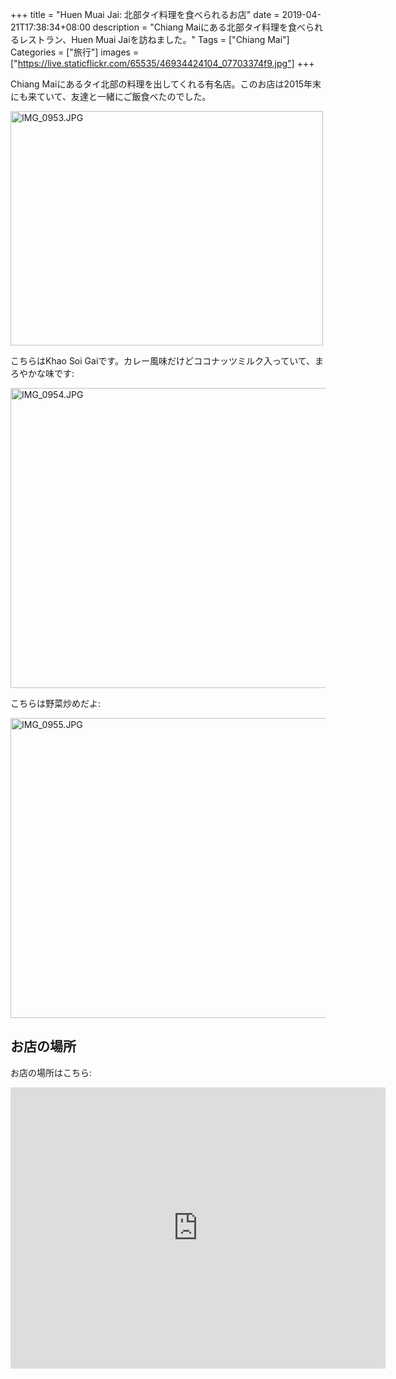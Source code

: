 +++
title = "Huen Muai Jai: 北部タイ料理を食べられるお店"
date = 2019-04-21T17:38:34+08:00
description = "Chiang Maiにある北部タイ料理を食べられるレストラン、Huen Muai Jaiを訪ねました。"
Tags = ["Chiang Mai"]
Categories = ["旅行"]
images = ["https://live.staticflickr.com/65535/46934424104_07703374f9.jpg"]
+++

Chiang Maiにあるタイ北部の料理を出してくれる有名店。このお店は2015年末にも来ていて、友達と一緒にご飯食べたのでした。

<a data-flickr-embed="true"  href="https://www.flickr.com/photos/42332031@N02/46934424104/in/dateposted/" title="IMG_0953.JPG"><img src="https://live.staticflickr.com/65535/46934424104_07703374f9.jpg" width="500" height="375" alt="IMG_0953.JPG"></a><script async src="//embedr.flickr.com/assets/client-code.js" charset="utf-8"></script>

こちらはKhao Soi Gaiです。カレー風味だけどココナッツミルク入っていて、まろやかな味です:

<a data-flickr-embed="true"  href="https://www.flickr.com/photos/42332031@N02/33781043408/in/dateposted/" title="IMG_0954.JPG"><img src="https://live.staticflickr.com/65535/33781043408_fff32e2566_z.jpg" width="640" height="480" alt="IMG_0954.JPG"></a><script async src="//embedr.flickr.com/assets/client-code.js" charset="utf-8"></script>

こちらは野菜炒めだよ:

<a data-flickr-embed="true"  href="https://www.flickr.com/photos/42332031@N02/32715903357/in/dateposted/" title="IMG_0955.JPG"><img src="https://live.staticflickr.com/65535/32715903357_c79e4d2522_z.jpg" width="640" height="480" alt="IMG_0955.JPG"></a><script async src="//embedr.flickr.com/assets/client-code.js" charset="utf-8"></script>

## お店の場所
お店の場所はこちら:

<iframe src="https://www.google.com/maps/embed?pb=!1m14!1m8!1m3!1d7553.891730059436!2d98.97115538714203!3d18.80056573530905!3m2!1i1024!2i768!4f13.1!3m3!1m2!1s0x0%3A0x6bad4b8a8337d731!2z44OV44Ki44OzIOODoOOCouODsyDjgrjjg6PjgqQ!5e0!3m2!1sja!2sth!4v1555856482921!5m2!1sja!2sth" width="600" height="450" frameborder="0" style="border:0" allowfullscreen></iframe>
